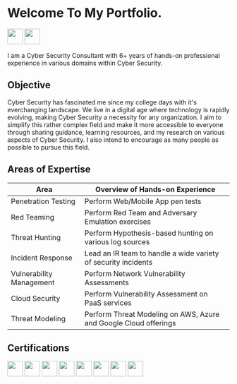 # Welcome To My Portfolio.
<a href="https://www.linkedin.com/in/param-dave-807334135"><img src="https://img.shields.io/badge/-LinkedIn-0072b1?&style=for-the-badge&logo=linkedin&logoColor=white" height="35" /></a>
<a href="https://pkd5085.medium.com"><img src="https://img.shields.io/badge/-Medium-000000?&style=for-the-badge&logo=medium&logoColor=white" height="35" /></a>

I am a Cyber Security Consultant with 6+ years of hands-on professional experience in various domains within Cyber Security.

## Objective
Cyber Security has fascinated me since my college days with it's everchanging landscape. We live in a digital age where technology is rapidly evolving, making Cyber Security a necessity for any organization. I aim to simplify this rather complex field and make it more accessible to everyone through sharing guidance, learning resources, and my research on various aspects of Cyber Security. I also intend to encourage as many people as possible to pursue this field.

## Areas of Expertise
| Area                                 | Overview of Hands-on Experience                                 |
| -------------------------------------|---------------------------------------------------------------- |
| Penetration Testing                  | Perform Web/Mobile App pen tests                                |
| Red Teaming                          | Perform Red Team and Adversary Emulation exercises              |
| Threat Hunting                       | Perform Hypothesis-based hunting on various log sources         |
| Incident Response                    | Lead an IR team to handle a wide variety of security incidents  |
| Vulnerability Management             | Perform Network Vulnerability Assessments                       |
| Cloud Security                       | Perform Vulnerability Assessment on PaaS services               |
| Threat Modeling                      | Perform Threat Modeling on AWS, Azure and Google Cloud offerings|

## Certifications
<div>
<img src="https://img.shields.io/badge/-CBBH-008000?&style=for-the-badge&logo=HackTheBox&logoColor=white" height="35" />
<img src="https://img.shields.io/badge/-CySA%2B-33C7FF?&style=for-the-badge" height="35" />
<img src="https://img.shields.io/badge/-PenTest%2B-FF7A33?&style=for-the-badge" height="35" />
<img src="https://img.shields.io/badge/-CNSP-3380FF?&style=for-the-badge" height="35" />
<img src="https://img.shields.io/badge/-CSAP-33ECFF?&style=for-the-badge" height="35" />
<img src="https://img.shields.io/badge/-CNVP-FFF033?&style=for-the-badge" height="35" />
<img src="https://img.shields.io/badge/-Security%2B-08CD3A?&style=for-the-badge" height="35" />
<img src="https://img.shields.io/badge/-Azure%20Fundamentals-0078D4?&style=for-the-badge&logo=Microsoft&logoColor=white" height="35" />
</div>
